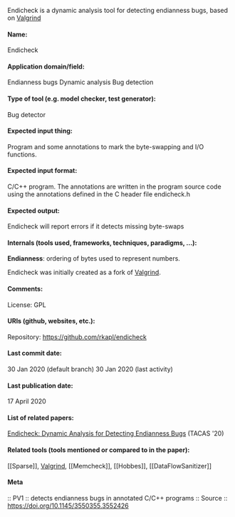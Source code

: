 Endicheck is a dynamic analysis tool for detecting endianness bugs, based on [Valgrind](Frameworks/Valgrind.md)

#### Name:
Endicheck

#### Application domain/field:
Endianness bugs
Dynamic analysis
Bug detection

#### Type of tool (e.g. model checker, test generator):
Bug detector

#### Expected input thing:
Program and some annotations to mark the byte-swapping and I/O functions.

#### Expected input format:
C/C++ program. 
The annotations are written in the program source code using the annotations defined in the C header file endicheck.h

#### Expected output:
Endicheck will report errors if it detects missing byte-swaps

#### Internals (tools used, frameworks, techniques, paradigms, ...):
**Endianness**: ordering of bytes used to represent numbers.

Endicheck was initially created as a fork of [Valgrind](Frameworks/Valgrind.md). 

#### Comments:
License: GPL

#### URIs (github, websites, etc.):
Repository: https://github.com/rkapl/endicheck

#### Last commit date:
30 Jan 2020 (default branch)
30 Jan 2020 (last activity)

#### Last publication date:
17 April 2020

#### List of related papers:
[Endicheck: Dynamic Analysis for Detecting Endianness Bugs](https://doi.org/10.1007/978-3-030-45237-7_15) (TACAS '20)

#### Related tools (tools mentioned or compared to in the paper):
[[Sparse]], [Valgrind](Frameworks/Valgrind.md), [[Memcheck]], [[Hobbes]], [[DataFlowSanitizer]]

#### Meta
:: PV1 :: detects endianness bugs in annotated C/C++ programs
:: Source :: https://doi.org/10.1145/3550355.3552426
